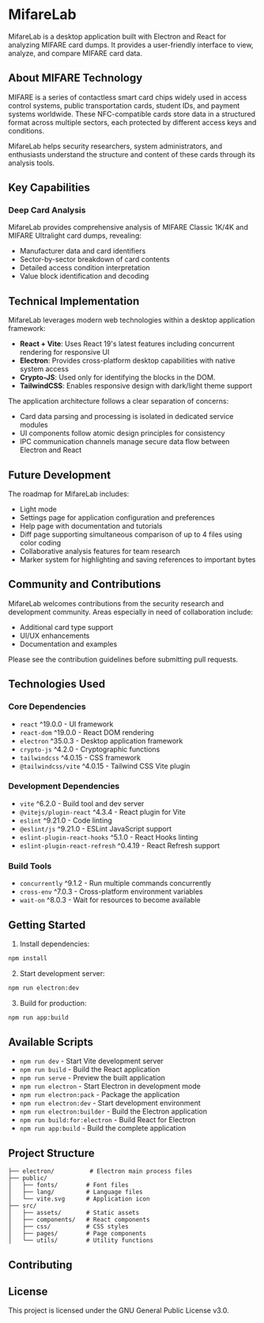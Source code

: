 # MifareLab

MifareLab is a desktop application built with Electron and React for analyzing MIFARE card dumps. It provides a user-friendly interface to view, analyze, and compare MIFARE card data.

## About MIFARE Technology

MIFARE is a series of contactless smart card chips widely used in access control systems, public transportation cards, student IDs, and payment systems worldwide. These NFC-compatible cards store data in a structured format across multiple sectors, each protected by different access keys and conditions.

MifareLab helps security researchers, system administrators, and enthusiasts understand the structure and content of these cards through its analysis tools.

## Key Capabilities

### Deep Card Analysis
MifareLab provides comprehensive analysis of MIFARE Classic 1K/4K and MIFARE Ultralight card dumps, revealing:
- Manufacturer data and card identifiers
- Sector-by-sector breakdown of card contents
- Detailed access condition interpretation
- Value block identification and decoding


## Technical Implementation

MifareLab leverages modern web technologies within a desktop application framework:

- **React + Vite**: Uses React 19's latest features including concurrent rendering for responsive UI
- **Electron**: Provides cross-platform desktop capabilities with native system access
- **Crypto-JS**: Used only for identifying the blocks in the DOM.
- **TailwindCSS**: Enables responsive design with dark/light theme support

The application architecture follows a clear separation of concerns:
- Card data parsing and processing is isolated in dedicated service modules
- UI components follow atomic design principles for consistency
- IPC communication channels manage secure data flow between Electron and React

## Future Development

The roadmap for MifareLab includes:
- Light mode
- Settings page for application configuration and preferences
- Help page with documentation and tutorials
- Diff page supporting simultaneous comparison of up to 4 files using color coding
- Collaborative analysis features for team research
- Marker system for highlighting and saving references to important bytes

## Community and Contributions

MifareLab welcomes contributions from the security research and development community. Areas especially in need of collaboration include:
- Additional card type support
- UI/UX enhancements
- Documentation and examples

Please see the contribution guidelines before submitting pull requests.

## Technologies Used

### Core Dependencies
- `react` ^19.0.0 - UI framework
- `react-dom` ^19.0.0 - React DOM rendering
- `electron` ^35.0.3 - Desktop application framework
- `crypto-js` ^4.2.0 - Cryptographic functions
- `tailwindcss` ^4.0.15 - CSS framework
- `@tailwindcss/vite` ^4.0.15 - Tailwind CSS Vite plugin

### Development Dependencies
- `vite` ^6.2.0 - Build tool and dev server
- `@vitejs/plugin-react` ^4.3.4 - React plugin for Vite
- `eslint` ^9.21.0 - Code linting
- `@eslint/js` ^9.21.0 - ESLint JavaScript support
- `eslint-plugin-react-hooks` ^5.1.0 - React Hooks linting
- `eslint-plugin-react-refresh` ^0.4.19 - React Refresh support

### Build Tools
- `concurrently` ^9.1.2 - Run multiple commands concurrently
- `cross-env` ^7.0.3 - Cross-platform environment variables
- `wait-on` ^8.0.3 - Wait for resources to become available

## Getting Started

1. Install dependencies:
```sh
npm install
```

2. Start development server:
```sh
npm run electron:dev
```

3. Build for production:
```sh
npm run app:build
```

## Available Scripts

- `npm run dev` - Start Vite development server
- `npm run build` - Build the React application
- `npm run serve` - Preview the built application
- `npm run electron` - Start Electron in development mode
- `npm run electron:pack` - Package the application
- `npm run electron:dev` - Start development environment
- `npm run electron:builder` - Build the Electron application
- `npm run build:for:electron` - Build React for Electron
- `npm run app:build` - Build the complete application

## Project Structure

```
├── electron/          # Electron main process files
├── public/           
│   ├── fonts/        # Font files
│   ├── lang/         # Language files
│   └── vite.svg      # Application icon
├── src/
│   ├── assets/       # Static assets
│   ├── components/   # React components
│   ├── css/          # CSS styles
│   ├── pages/        # Page components
│   └── utils/        # Utility functions
```

## Contributing


## License

This project is licensed under the GNU General Public License v3.0.